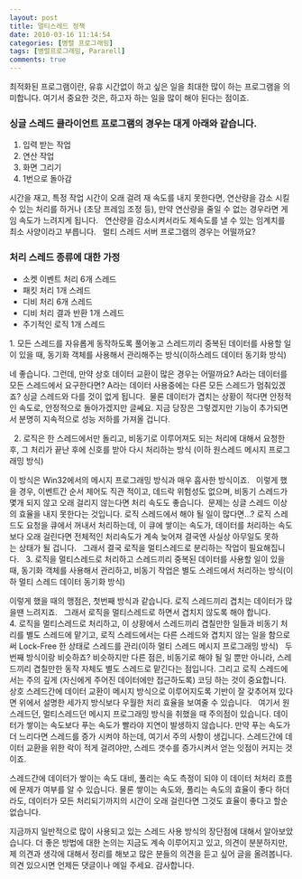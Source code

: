 ```yaml
---
layout: post
title: 멀티스레드 정책
date: 2010-03-16 11:14:54
categories: [병렬 프로그래밍]
tags: [병렬프로그래밍, Pararell]
comments: true
---
```


최적화된 프로그램이란, 유휴 시간없이 하고 싶은 일을 최대한 많이 하는 프로그램을 의미합니다.
여기서 중요한 것은, 하고자 하는 일을 많이 해야 된다는 점이죠.
 
### 싱글 스레드 클라이언트 프로그램의 경우는 대게 아래와 같습니다. 
1. 입력 받는 작업
2. 연산 작업
3. 화면 그리기 
4. 1번으로 돌아감

시간을 재고, 특정 작업 시간이 오래 걸려 재 속도를 내지 못한다면, 연산량을 감소 시킬 수 있는 처리를 하거나 (초당 프레임 조정 등), 만약 연산량을 줄일 수 없는 경우라면 게임 속도가 느려지게 됩니다.
 
연산량을 감소시켜서라도 제속도를 낼 수 있는 임계치를 최소 사양이라고 부릅니다.
 
멀티 스레드 서버 프로그램의 경우는 어떨까요?

### 처리 스레드 종류에 대한 가정
* 소켓 이벤트 처리 6개 스레드
* 패킷 처리 1개 스레드
* 디비 처리 6개 스레드
* 디비 처리 결과 반환 1개 스레드
* 주기적인 로직 1개 스레드

1. 모든 스레드를 자유롭게 동작하도록 풀어놓고 스레드끼리 중복된 데이터를 사용할 일이 있을 때, 동기화 객체를 사용해서 관리해주는 방식(이하스레드 데이터 동기화 방식)

네 좋습니다. 그런데, 만약 상호 데이터 교환이 많은 경우는 어떨까요?
A라는 데이터를 모든 스레드에서 요구한다면? A라는 데이터 사용중에는 다른 모든 스레드가 멈춰있겠죠? 싱글 스레드와 다를 것이 없게 됩니다. 
물론 데이터가 겹치는 상황이 적다면 안정적인 속도로, 안정적으로 돌아가겠지만 글쎄요. 지금 당장은 그렇겠지만 기능이 추가되면서 분명히 지속적으로 성능 저하를 가져올 겁니다.

 
2. 로직은 한 스레드에서만 돌리고, 비동기로 이루어져도 되는 처리에 대해서 요청한 후, 그 처리가 끝난 후에 신호를 받아 다시 처리하는 방식 (이하 원스레드 메시지 프로그래밍 방식)

이 방식은 Win32에서의 메시지 프로그래밍 방식과 매우 흡사한 방식이죠.
 
이렇게 했을 경우, 이벤트간 순서 제어도 직관 적이고, 데드락 위험성도 없으며, 비동기 스레드가 몇개 되지 않고 오래 걸리지 않는다면 처리 속도도 좋습니다. 
문제는 싱글 스레드 이상의 효율을 내지 못한다는 것입니다. 로직 스레드에서 해야 될 일이 많다면...? 로직 스레드도 요청을 큐에서 꺼내서 처리하는데, 이 큐에 쌓이는 속도가, 데이터를 처리하는 속도보다 오래 걸린다면 전체적인 처리속도가 계속 늦어져 결국엔 사실상 아무일도 못하는 상태가 될 겁니다.
 
그래서 결국 로직을 멀티스레드로 분리하는 작업이 필요해집니다.
 
3. 로직을 멀티스레드로 처리하고 스레드끼리 중복된 데이터를 사용할 일이 있을 때, 동기화 객체를 사용해서 관리하고, 비동기 작업은 별도 스레드에서 처리하는 방식(이하 멀티 스레드 데이터 동기화 방식)

이렇게 했을 때의 맹점은, 첫번째 방식과 같습니다. 로직 스레드끼리 겹치는 데이터가 많을땐 느려지죠.
 
그래서 로직을 멀티스레드로 하면서 겹치지 않도록 해야 합니다.
 
4. 로직을 멀티스레드로 처리하고, 이 상황에서 스레드끼리 겹칠만한 일들과 비동기 처리를 별도 스레드에 맡기고, 로직 스레드에서는 다른 스레드와 겹치지 않는 일을 함으로써 Lock-Free 한 상태로 스레드를 관리(이하 멀티 스레드 메시지 프로그래밍 방식)
 
두번째 방식이랑 비슷하죠? 비슷하지만 다른 점은, 비동기로 해야 될 일 뿐만 아니라, 스레드끼리 겹칠만한 동작 자체도 별도 스레드로 맡긴다는 점입니다.
그리고 로직 스레드에서는 주의 깊게 (자신에게 주어진 데이터에만 접근하도록) 코딩 하는 것이 중요합니다.
상호 스레드간에 데이터 교환이 메시지 방식으로 이루어지도록 기반이 잘 갖추어져 있다면 위에서 설명한 세가지 방식보다 우월한 처리 효율을 보여줄 수 있습니다.
 
여기서 원스레드던, 멀티스레드던 메시지 프로그래밍 방식을 취했을 때 주의점이 있습니다. 데이터가 쌓이는 속도보다 푸는 속도가 빨라야 지연이 발생하지 않습니다.
만약 푸는 속도가 더 느리다면 스레드를 증가 시켜야 하는데, 여기서 주의 사항이 생깁니다.
스레드간에 데이터 교환을 위한 락이 적게 걸려야만, 스레드 갯수를 증가시켜서 얻는 잇점이 커지는 것이죠.
 

스레드간에 데이터가 쌓이는 속도 대비, 풀리는 속도 측정이 되야 이 데이터 처처리 흐름에 문제가 여부를 알 수 있습니다.
물론 쌓이는 속도와, 풀리는 속도의 효율이 좋다 하더라도, 데이터가 모든 처리되기까지의 시간이 오래 걸린다면 그것도 효율이 좋다고 할순 없습니다.


지금까지 일반적으로 많이 사용되고 있는 스레드 사용 방식의 장단점에 대해서 알아보았습니다.
더 좋은 방법에 대한 논의는 지금도 계속 이루어지고 있고, 의견이 분분하지만, 제 의견과 생각에 대해서 정리를 해보고 많은 분들의 의견을 듣고 싶어 글을 올려봅니다. 의견 있으시면 언제든 댓글이나 메일 주세요. 감사합니다.